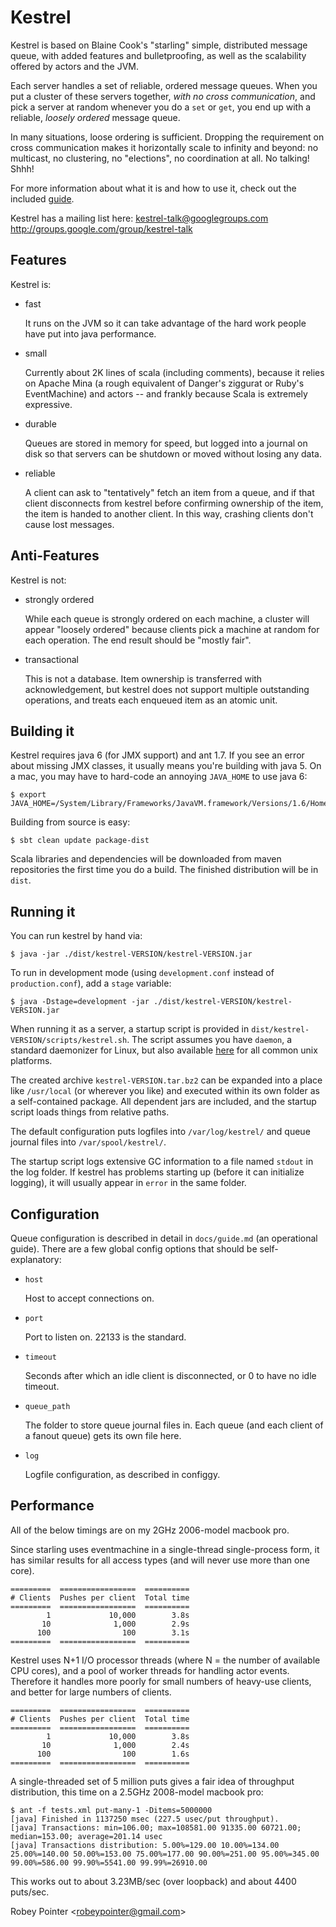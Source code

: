 
Kestrel
=======

Kestrel is based on Blaine Cook's "starling" simple, distributed message
queue, with added features and bulletproofing, as well as the scalability
offered by actors and the JVM.

Each server handles a set of reliable, ordered message queues. When you put a
cluster of these servers together, *with no cross communication*, and pick a
server at random whenever you do a `set` or `get`, you end up with a reliable,
*loosely ordered* message queue.

In many situations, loose ordering is sufficient. Dropping the requirement on
cross communication makes it horizontally scale to infinity and beyond: no
multicast, no clustering, no "elections", no coordination at all. No talking!
Shhh!

For more information about what it is and how to use it, check out
the included [guide](docs/guide.md).

Kestrel has a mailing list here: <kestrel-talk@googlegroups.com>
http://groups.google.com/group/kestrel-talk

Features
--------

Kestrel is:

- fast

  It runs on the JVM so it can take advantage of the hard work people have
  put into java performance.
  
- small

  Currently about 2K lines of scala (including comments), because it relies
  on Apache Mina (a rough equivalent of Danger's ziggurat or Ruby's
  EventMachine) and actors -- and frankly because Scala is extremely
  expressive.

- durable

  Queues are stored in memory for speed, but logged into a journal on disk
  so that servers can be shutdown or moved without losing any data.

- reliable

  A client can ask to "tentatively" fetch an item from a queue, and if that
  client disconnects from kestrel before confirming ownership of the item,
  the item is handed to another client. In this way, crashing clients don't
  cause lost messages.

Anti-Features
-------------

Kestrel is not:

- strongly ordered

  While each queue is strongly ordered on each machine, a cluster will
  appear "loosely ordered" because clients pick a machine at random for
  each operation. The end result should be "mostly fair".

- transactional

  This is not a database. Item ownership is transferred with acknowledgement,
  but kestrel does not support multiple outstanding operations, and treats
  each enqueued item as an atomic unit.


Building it
-----------

Kestrel requires java 6 (for JMX support) and ant 1.7. If you see an error
about missing JMX classes, it usually means you're building with java 5. On a
mac, you may have to hard-code an annoying `JAVA_HOME` to use java 6:

    $ export JAVA_HOME=/System/Library/Frameworks/JavaVM.framework/Versions/1.6/Home

Building from source is easy:

    $ sbt clean update package-dist

Scala libraries and dependencies will be downloaded from maven repositories
the first time you do a build. The finished distribution will be in `dist`.


Running it
----------

You can run kestrel by hand via:

    $ java -jar ./dist/kestrel-VERSION/kestrel-VERSION.jar

To run in development mode (using `development.conf` instead of
`production.conf`), add a `stage` variable:

    $ java -Dstage=development -jar ./dist/kestrel-VERSION/kestrel-VERSION.jar

When running it as a server, a startup script is provided in
`dist/kestrel-VERSION/scripts/kestrel.sh`. The script assumes you have
`daemon`, a standard daemonizer for Linux, but also available
[here](http://libslack.org/daemon/) for all common unix platforms.

The created archive `kestrel-VERSION.tar.bz2` can be expanded into a place
like `/usr/local` (or wherever you like) and executed within its own folder as
a self-contained package. All dependent jars are included, and the startup
script loads things from relative paths.

The default configuration puts logfiles into `/var/log/kestrel/` and queue
journal files into `/var/spool/kestrel/`.

The startup script logs extensive GC information to a file named `stdout` in
the log folder. If kestrel has problems starting up (before it can initialize
logging), it will usually appear in `error` in the same folder.


Configuration
-------------

Queue configuration is described in detail in `docs/guide.md` (an operational
guide). There are a few global config options that should be self-explanatory:

- `host`

  Host to accept connections on.

- `port`

  Port to listen on. 22133 is the standard.

- `timeout`

  Seconds after which an idle client is disconnected, or 0 to have no idle
  timeout.

- `queue_path`

  The folder to store queue journal files in. Each queue (and each client of
  a fanout queue) gets its own file here.

- `log`

  Logfile configuration, as described in configgy.


Performance
-----------

All of the below timings are on my 2GHz 2006-model macbook pro.

Since starling uses eventmachine in a single-thread single-process form, it
has similar results for all access types (and will never use more than one
core).

    =========  =================  ==========
    # Clients  Pushes per client  Total time
    =========  =================  ==========
            1             10,000        3.8s
           10              1,000        2.9s
          100                100        3.1s
    =========  =================  ==========

Kestrel uses N+1 I/O processor threads (where N = the number of available CPU
cores), and a pool of worker threads for handling actor events. Therefore it
handles more poorly for small numbers of heavy-use clients, and better for
large numbers of clients.

    =========  =================  ==========
    # Clients  Pushes per client  Total time
    =========  =================  ==========
            1             10,000        3.8s
           10              1,000        2.4s
          100                100        1.6s
    =========  =================  ==========

A single-threaded set of 5 million puts gives a fair idea of throughput
distribution, this time on a 2.5GHz 2008-model macbook pro:

    $ ant -f tests.xml put-many-1 -Ditems=5000000
    [java] Finished in 1137250 msec (227.5 usec/put throughput).
    [java] Transactions: min=106.00; max=108581.00 91335.00 60721.00; median=153.00; average=201.14 usec
    [java] Transactions distribution: 5.00%=129.00 10.00%=134.00 25.00%=140.00 50.00%=153.00 75.00%=177.00 90.00%=251.00 95.00%=345.00 99.00%=586.00 99.90%=5541.00 99.99%=26910.00

This works out to about 3.23MB/sec (over loopback) and about 4400 puts/sec.


Robey Pointer <<robeypointer@gmail.com>>
